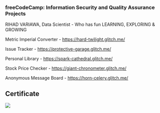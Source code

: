 ### freeCodeCamp: Information Security and Quality Assurance Projects
RIHAD VARIAWA, Data Scientist - Who has fun LEARNING, EXPLORING & GROWING


Metric Imperial Converter - https://hard-twilight.glitch.me/

Issue Tracker - https://protective-garage.glitch.me/

Personal Library - https://spark-cathedral.glitch.me/

Stock Price Checker - https://giant-chronometer.glitch.me/

Anonymous Message Board - https://horn-celery.glitch.me/

## Certificate

<img src="./image_gallery/is.png"/>






